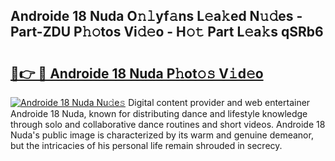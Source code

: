 ## Androide 18 Nuda O𝚗𝚕yf𝚊ns L𝚎a𝚔ed N𝚞𝚍es - Part-ZDU P𝚑𝚘tos Vi𝚍𝚎o - H𝚘𝚝 Part L𝚎a𝚔s qSRb6

# <h2><a href="http://kf30hrj.oniu.top/?m=Androide+18+Nuda">🔗👉 🔴 Androide 18 Nuda P𝚑ot𝚘𝚜 V𝚒d𝚎o</a></h2>

[![Androide 18 Nuda Nu𝚍e𝚜](https://i.imgur.com/0qMVB7G.gif)](http://kf30hrj.oniu.top/?m=Androide+18+Nuda)
Digital content provider and web entertainer Androide 18 Nuda, known for distributing dance and lifestyle knowledge through solo and collaborative dance routines and short videos. Androide 18 Nuda's public image is characterized by its warm and genuine demeanor, but the intricacies of his personal life remain shrouded in secrecy.  
